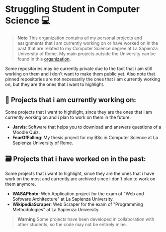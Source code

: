 # Struggling Student in Computer Science 💻

> **Note**
> This organization contains all my personal projects and assignments that i am currently working on or have worked on in the past that are related to my Computer Science degree at La Sapienza University of Rome. My main projects outside the University can be found in this [organization](https://github.com/AlbaAnalytics).

Some repositories may be currently private due to the fact that i am still working on them and i don't want to make them public yet. Also note that pinned repositories are not necessarily the ones that i am currently working on, but they are the ones that i want to highlight. 


## 🔨 Projects that i am currently working on:
Some projects that i want to hightlight, since they are the ones that i am currently working on and i plan to work on them in the future.

- **Jarvis**: Software that helps you to download and answers questions of a Moodle Quiz.
- **FearOfFalling**: My thesis project for my BSc in Computer Science at La Sapienza University of Rome.

## 🗃️ Projects that i have worked on in the past:
Some projects that i want to highlight, since they are the ones that i have work on the most and currently are archived since i don't plan to work on them anymore.

- **WASAPhoto**: Web Application project for the exam of "Web and Software Architecture" at La Sapienza University.
- **WikipediaScraper**: Web Scraper for the exam of "Programming Methodologies" at La Sapienza University.

> **Warning**
> Some projects have been developed in collaboration with other students, so the code may not be entirely mine. 
